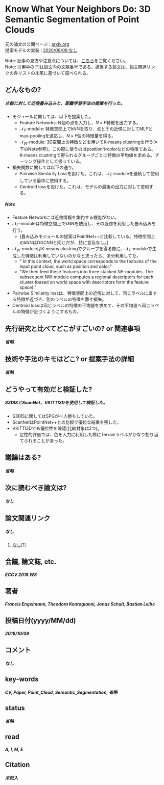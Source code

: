 # Know What Your Neighbors Do: 3D Semantic Segmentation of Point Clouds

元の論文の公開ページ : [arxiv.org](https://arxiv.org/abs/1810.01151)  
提案モデルの実装 : [2020/08/09:なし]()  

Note: 記事の見方や注意点については、[こちら](/)をご覧ください。  
Note: 引用中の[*]は論文内の文献番号である。該当する論文は、論文関連リンクの各リストの末尾に基づいて調べられる。

## どんなもの?
##### 点群に対して近傍畳み込みと、距離学習手法の提案を行った。
- モジュールに関しては、以下を提案した。
  - Feature Networks: N個の点を入力し、$N\times F$特徴を出力する。
  - $\mathcal{N}_F$-module: 特徴空間上でkNNを取り、点とその近傍に対してMLPとmax-poolingを適応し、$N \times F$個の特徴量を得る。
  - $\mathcal{N}_W$-module: 3D空間上の特徴などを用いてK-means clustringを行う(※下のNote参照)。この際に使うのはpositionやcolorなどの特徴である。K-means clustringで得られるグループごとに特徴の平均値を求める。プーリング操作として扱っている。
- 損失関数に関しては以下の通り。
  - Pairwise Similarity Lossを設けた。これは、$\mathcal{N}_F$-moduleを連続して使用している最中に使用する。
  - Centroid lossを設けた。これは、モデルの最後の出力に対して使用する。

##### Note
- Feature Networkには近傍情報を集約する機能がない。
- $\mathcal{N}_F$-moduleは特徴空間上でkNNを使用し、その近傍を利用した畳み込みを行う。
  - [畳み込みモジュールの提案はPointNet++と比較している。特徴空間上のkNNはDGCNNと同じだが、特に言及なし。]
- $\mathcal{N}_W$-moduleはK-means clustringでグループを得る際に、$\mathcal{N}_F$-moduleで生成した特徴は利用していないのかなと思ったら、多分利用してた。
  - " In this context, the world space corresponds to the features of the input point cloud, such as position and color."
  - "We then feed these features into three stacked NF-modules. The subsequent NW-module computes a regional descriptors for each cluster (based on world space with descriptors form the feature space)."
- Pairwise Similarity lossは、特徴空間上の近傍に対して、同じラベルに属する特徴が近づき、別のラベルの特徴を離す損失。
- Centroid lossは同じラベルの特徴の平均値を求めて、その平均値へ同じラベルの特徴が近づくようにするもの。

## 先行研究と比べてどこがすごいの? or 関連事項
##### 省略

## 技術や手法のキモはどこ? or 提案手法の詳細
##### 省略

## どうやって有効だと検証した?
##### S3DISとScanNet、VKITTI3Dを使用して検証した。
- S3DISに関してはSPGが一人勝ちしていた。
- ScanNetはPointNet++との比較で優位な結果を残した。
- VKITTI3Dでも優位性を確認(比較対象は2つ)。
  - 定性的評価では、色を入力に利用した際にTerrainラベルがかなり割り当てられることがあった。

## 議論はある?
##### 省略

## 次に読むべき論文は?
##### なし

## 論文関連リンク
##### なし
1. [なし]()[1]

## 会議, 論文誌, etc.
##### ECCV 2018 WS

## 著者
##### Francis Engelmann, Theodora Kontogianni, Jonas Schult, Bastian Leibe

## 投稿日付(yyyy/MM/dd)
##### 2018/10/09

## コメント
##### なし

## key-words
##### CV, Paper, Point_Cloud, Semantic_Segmentation, 省略

## status
##### 省略

## read
##### A, I, M, E

## Citation
##### 未記入
